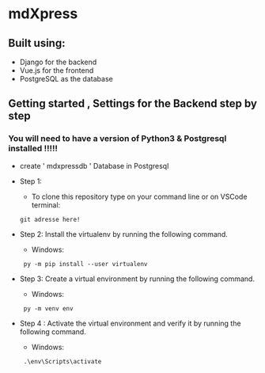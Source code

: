 # mdXpress
 
## Built using:
- Django for the backend
- Vue.js for the frontend
- PostgreSQL as the database

## Getting started , Settings for the Backend step by step
### You will need to have a version of Python3 & Postgresql installed !!!!!
- create ' mdxpressdb ' Database in Postgresql 

- Step 1: 

    - To clone this repository type on your command line or on VSCode terminal:
    
    ```
    git adresse here!
    ```
- Step 2: Install the virtualenv by running the following command.

    - Windows:
    ```
     py -m pip install --user virtualenv
    ```

- Step 3: Create a virtual environment by running the following command.

    - Windows:
    ```
     py -m venv env
    ```
- Step 4 : Activate the virtual environment and verify it by running the following command.

    - Windows:
    ```
     .\env\Scripts\activate
    ```